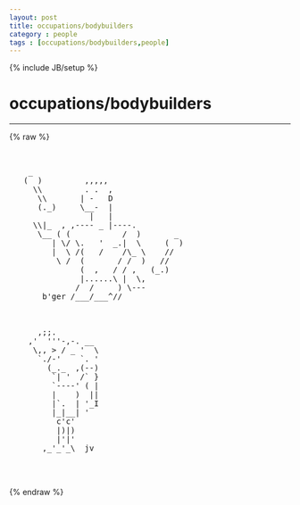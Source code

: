 ```yaml
---
layout: post
title: occupations/bodybuilders
category : people
tags : [occupations/bodybuilders,people]
---
```

{% include JB/setup %}
# occupations/bodybuilders
---
{% raw %}
<pre>


    _
   (  )         ,,,,,
     \\         . .  ,
      \\       | -   D
      (._)     \__-  |
                 |   |
     \\|_  , ,---- _ |----.
      \__ ( (           /  )       _
         | \/ \.   &#039;  _.|  \     (  )
         |  \ /(   /    /\_ \    //
          \ /  (       / /  )   //
               (  ,   / / ,   (_.)
               |......\ |  \,
              /  /     ) \---
       b&#039;ger /___/___^//



      ,;;.
    ,&#039;  &#039;&#039;&#039;-,-. __
     \,, &gt; / _ &#039;  \
      `./-&#039;    `. &#039;
        (_._  ,(--)
         `| &#039;  /` }
         `----&#039; ( |
         |    )  ||
         |`.  | &#039;_I
         |_|__| &#039;
          c&#039;c&#039;
          |)|)
          |&#039;|&#039;
       ,_&#039;_&#039;_\  jv


 </pre>
{% endraw %}
